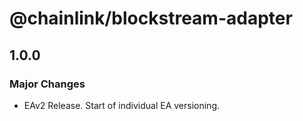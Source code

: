# @chainlink/blockstream-adapter

## 1.0.0

### Major Changes

- EAv2 Release. Start of individual EA versioning.
